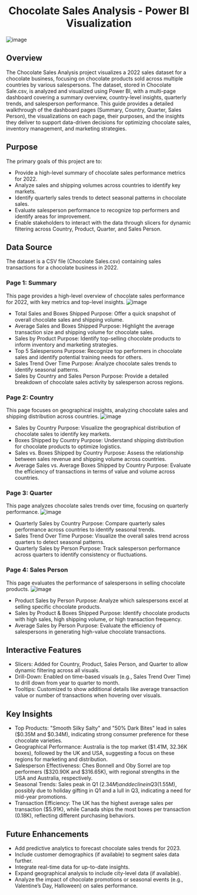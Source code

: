 <h1 align="center"> Chocolate Sales Analysis - Power BI Visualization</h1>

![image](https://github.com/user-attachments/assets/b7b8636a-4e37-4c5b-a611-896ef0b6f9f9)

## Overview
The Chocolate Sales Analysis project visualizes a 2022 sales dataset for a chocolate business, focusing on chocolate products sold across multiple countries by various salespersons. The dataset, stored in Chocolate Sale.csv, is analyzed and visualized using Power BI, with a multi-page dashboard covering a summary overview, country-level insights, quarterly trends, and salesperson performance. This guide provides a detailed walkthrough of the dashboard pages (Summary, Country, Quarter, Sales Person), the visualizations on each page, their purposes, and the insights they deliver to support data-driven decisions for optimizing chocolate sales, inventory management, and marketing strategies.

## Purpose
The primary goals of this project are to:
- Provide a high-level summary of chocolate sales performance metrics for 2022.
- Analyze sales and shipping volumes across countries to identify key markets.
- Identify quarterly sales trends to detect seasonal patterns in chocolate sales.
- Evaluate salesperson performance to recognize top performers and identify areas for improvement.
- Enable stakeholders to interact with the data through slicers for dynamic filtering across Country, Product, Quarter, and Sales Person.

## Data Source
The dataset is a CSV file (Chocolate Sales.csv) containing sales transactions for a chocolate business in 2022.

### Page 1: Summary
This page provides a high-level overview of chocolate sales performance for 2022, with key metrics and top-level insights.
![image](https://github.com/user-attachments/assets/e94e1800-20fd-4f9b-ab3a-962eccd8fef5)

- Total Sales and Boxes Shipped
Purpose: Offer a quick snapshot of overall chocolate sales and shipping volume.
- Average Sales and Boxes Shipped
Purpose: Highlight the average transaction size and shipping volume for chocolate sales.
- Sales by Product
Purpose: Identify top-selling chocolate products to inform inventory and marketing strategies.
- Top 5 Salespersons
Purpose: Recognize top performers in chocolate sales and identify potential training needs for others.
- Sales Trend Over Time
Purpose: Analyze chocolate sales trends to identify seasonal patterns.
- Sales by Country and Sales Person
Purpose: Provide a detailed breakdown of chocolate sales activity by salesperson across regions.

### Page 2: Country
This page focuses on geographical insights, analyzing chocolate sales and shipping distribution across countries.
![image](https://github.com/user-attachments/assets/1032e00c-e239-4c18-9110-747d9e93b6a2)

- Sales by Country
Purpose: Visualize the geographical distribution of chocolate sales to identify key markets.
- Boxes Shipped by Country
Purpose: Understand shipping distribution for chocolate products to optimize logistics.
- Sales vs. Boxes Shipped by Country
Purpose: Assess the relationship between sales revenue and shipping volume across countries.
- Average Sales vs. Average Boxes Shipped by Country
Purpose: Evaluate the efficiency of transactions in terms of value and volume across countries.

### Page 3: Quarter
This page analyzes chocolate sales trends over time, focusing on quarterly performance.
![image](https://github.com/user-attachments/assets/bc8c4da1-7096-430b-a938-ab1bf2ea44f4)

- Quarterly Sales by Country
Purpose: Compare quarterly sales performance across countries to identify seasonal trends.
- Sales Trend Over Time
Purpose: Visualize the overall sales trend across quarters to detect seasonal patterns.
- Quarterly Sales by Person
Purpose: Track salesperson performance across quarters to identify consistency or fluctuations.

### Page 4: Sales Person
This page evaluates the performance of salespersons in selling chocolate products.
![image](https://github.com/user-attachments/assets/13d66ad0-02dd-420a-9ce3-cc8ba7114332)

- Product Sales by Person
Purpose: Analyze which salespersons excel at selling specific chocolate products.
- Sales by Product & Boxes Shipped
Purpose: Identify chocolate products with high sales, high shipping volume, or high transaction frequency.
- Average Sales by Person
Purpose: Evaluate the efficiency of salespersons in generating high-value chocolate transactions.

## Interactive Features
- Slicers: Added for Country, Product, Sales Person, and Quarter to allow dynamic filtering across all visuals.
- Drill-Down: Enabled on time-based visuals (e.g., Sales Trend Over Time) to drill down from year to quarter to month.
- Tooltips: Customized to show additional details like average transaction value or number of transactions when hovering over visuals.

## Key Insights
- Top Products: "Smooth Silky Salty" and "50% Dark Bites" lead in sales ($0.35M and $0.34M), indicating strong consumer preference for these chocolate varieties.
- Geographical Performance: Australia is the top market ($1.41M, 32.36K boxes), followed by the UK and USA, suggesting a focus on these regions for marketing and distribution.
- Salesperson Effectiveness: Ches Bonnell and Oby Sorrel are top performers ($320.90K and $316.65K), with regional strengths in the USA and Australia, respectively.
- Seasonal Trends: Sales peak in Q1 ($2.34M) and decline in Q3 ($1.55M), possibly due to holiday gifting in Q1 and a lull in Q3, indicating a need for mid-year promotions.
- Transaction Efficiency: The UK has the highest average sales per transaction ($5.91K), while Canada ships the most boxes per transaction (0.18K), reflecting different purchasing behaviors.

## Future Enhancements
- Add predictive analytics to forecast chocolate sales trends for 2023.
- Include customer demographics (if available) to segment sales data further.
- Integrate real-time data for up-to-date insights.
- Expand geographical analysis to include city-level data (if available).
- Analyze the impact of chocolate promotions or seasonal events (e.g., Valentine’s Day, Halloween) on sales performance.

